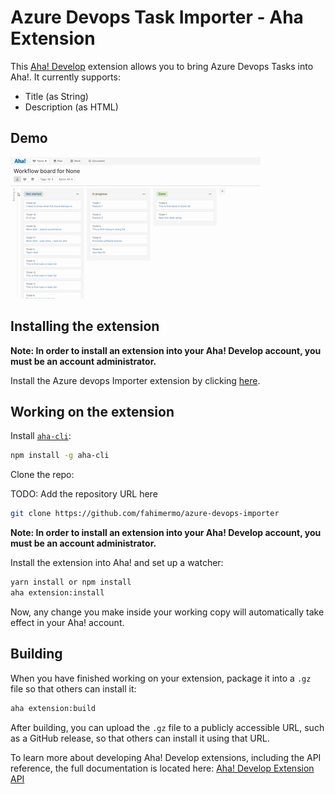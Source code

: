 # Azure Devops Task Importer - Aha Extension
  
This [Aha! Develop](https://www.aha.io/develop/overview) extension allows you to bring Azure Devops Tasks into Aha!. It currently supports:

- Title (as String)
- Description (as HTML)

## Demo

![Azure Devops Importer Demo](demo.gif)

## Installing the extension

**Note: In order to install an extension into your Aha! Develop account, you must be an account administrator.**

Install the Azure devops Importer extension by clicking [here](https://secure.aha.io/settings/account/extensions/install?url=).

## Working on the extension

Install [`aha-cli`](https://github.com/aha-app/aha-cli):

```sh
npm install -g aha-cli
```

Clone the repo:

TODO: Add the repository URL here
```sh
git clone https://github.com/fahimermo/azure-devops-importer
```

**Note: In order to install an extension into your Aha! Develop account, you must be an account administrator.**

Install the extension into Aha! and set up a watcher:

```sh
yarn install or npm install
aha extension:install
```

Now, any change you make inside your working copy will automatically take effect in your Aha! account.

## Building

When you have finished working on your extension, package it into a `.gz` file so that others can install it:

```sh
aha extension:build
```

After building, you can upload the `.gz` file to a publicly accessible URL, such as a GitHub release, so that others can install it using that URL.

To learn more about developing Aha! Develop extensions, including the API reference, the full documentation is located here: [Aha! Develop Extension API](https://www.aha.io/support/develop/extensions)
